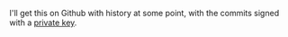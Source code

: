 I'll get this on Github with history at some point, with the commits signed with a [private key](https://www.sciencedirect.com/topics/computer-science/private-key-cryptography).
